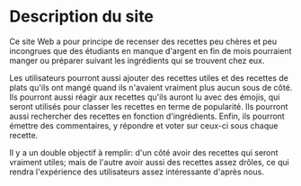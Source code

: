 # Description du site

Ce site Web a pour principe de recenser des recettes peu chères et peu
incongrues que des étudiants en manque d'argent en fin de mois pourraient manger
ou préparer suivant les ingrédients qui se trouvent chez eux.

Les utilisateurs pourront aussi ajouter des recettes utiles et des recettes de
plats qu'ils ont mangé quand ils n'avaient vraiment plus aucun sous de côté.
Ils pourront aussi réagir aux recettes qu'ils auront lu avec des émojis,
qui seront utilisés pour classer les recettes en terme de popularité.
Ils pourront aussi rechercher des recettes en fonction d'ingrédients.
Enfin, ils pourront émettre des commentaires, y répondre et voter sur ceux-ci
sous chaque recette.

Il y a un double objectif à remplir:
d'un côté avoir des recettes qui seront vraiment utiles;
mais de l'autre avoir aussi des recettes assez drôles,
ce qui rendra l'expérience des utilisateurs assez intéressante d'après nous.
